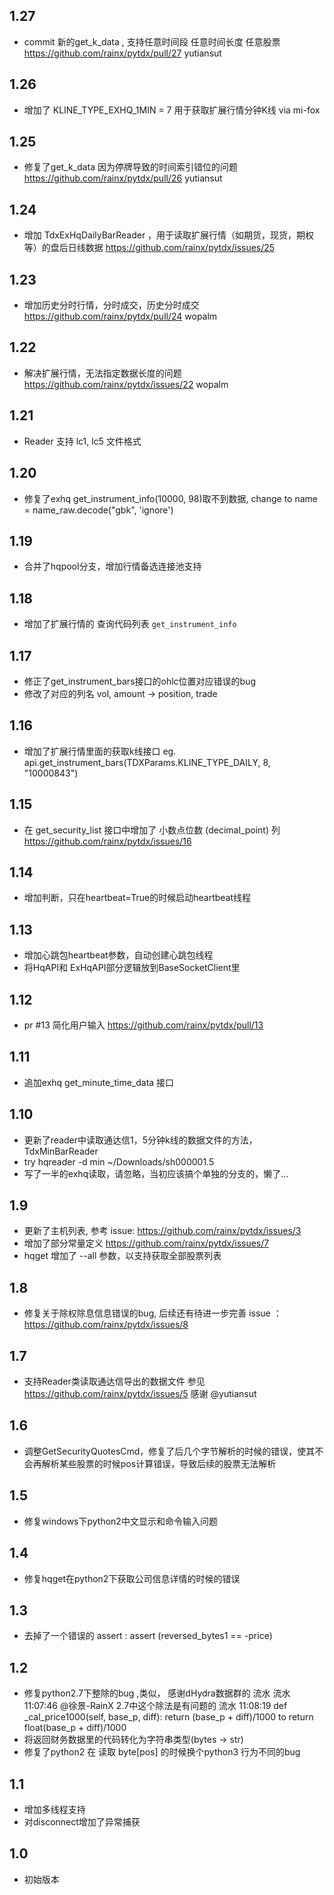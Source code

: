 1.27
------
* commit 新的get_k_data , 支持任意时间段 任意时间长度 任意股票 https://github.com/rainx/pytdx/pull/27 yutiansut

1.26
------
* 增加了 KLINE_TYPE_EXHQ_1MIN = 7 用于获取扩展行情分钟K线 via mi-fox 

1.25
------
* 修复了get_k_data 因为停牌导致的时间索引错位的问题 https://github.com/rainx/pytdx/pull/26 yutiansut

1.24
------
* 增加 TdxExHqDailyBarReader ，用于读取扩展行情（如期货，现货，期权等）的盘后日线数据 https://github.com/rainx/pytdx/issues/25

1.23
------
* 增加历史分时行情，分时成交，历史分时成交 https://github.com/rainx/pytdx/pull/24 wopalm

1.22
------
* 解决扩展行情，无法指定数据长度的问题 https://github.com/rainx/pytdx/issues/22 wopalm

1.21
------
* Reader 支持 lc1, lc5 文件格式

1.20
------
* 修复了exhq get_instrument_info(10000, 98)取不到数据, change to name = name_raw.decode("gbk", 'ignore')

1.19
------
* 合并了hqpool分支，增加行情备选连接池支持

1.18
------
* 增加了扩展行情的 查询代码列表 `get_instrument_info`

1.17
------
* 修正了get_instrument_bars接口的ohlc位置对应错误的bug
* 修改了对应的列名 vol, amount -> position, trade

1.16
------
* 增加了扩展行情里面的获取k线接口 eg. api.get_instrument_bars(TDXParams.KLINE_TYPE_DAILY, 8, "10000843")

1.15
------
* 在 get_security_list 接口中增加了 小数点位数 (decimal_point) 列 https://github.com/rainx/pytdx/issues/16

1.14
------
* 增加判断，只在heartbeat=True的时候启动heartbeat线程

1.13
------
* 增加心跳包heartbeat参数，自动创建心跳包线程
* 将HqAPI和 ExHqAPI部分逻辑放到BaseSocketClient里

1.12
------
* pr #13 简化用户输入 https://github.com/rainx/pytdx/pull/13

1.11
------
* 追加exhq get_minute_time_data 接口

1.10
------
* 更新了reader中读取通达信1，5分钟k线的数据文件的方法， TdxMinBarReader
* try hqreader -d min ~/Downloads/sh000001.5
* 写了一半的exhq读取，请忽略，当初应该搞个单独的分支的，懒了...

1.9
------
* 更新了主机列表, 参考 issue: https://github.com/rainx/pytdx/issues/3
* 增加了部分常量定义 https://github.com/rainx/pytdx/issues/7
* hqget 增加了 --all 参数，以支持获取全部股票列表

1.8
------
* 修复关于除权除息信息错误的bug, 后续还有待进一步完善  issue ： https://github.com/rainx/pytdx/issues/8

1.7
------
* 支持Reader类读取通达信导出的数据文件 参见 https://github.com/rainx/pytdx/issues/5 感谢 @yutiansut

1.6
------
* 调整GetSecurityQuotesCmd，修复了后几个字节解析的时候的错误，使其不会再解析某些股票的时候pos计算错误，导致后续的股票无法解析

1.5
------
* 修复windows下python2中文显示和命令输入问题

1.4
------
* 修复hqget在python2下获取公司信息详情的时候的错误

1.3
------
* 去掉了一个错误的 assert : assert (reversed_bytes1 == -price)

1.2
------
* 修复python2.7下整除的bug ,类似， 感谢dHydra数据群的 流水
    流水  11:07:46
    @徐景-RainX 2.7中这个除法是有问题的
    流水  11:08:19
        def _cal_price1000(self, base_p, diff):
            return (base_p + diff)/1000
        to  return float(base_p + diff)/1000
* 将返回财务数据里的代码转化为字符串类型(bytes -> str)
* 修复了python2 在 读取 byte[pos] 的时候换个python3 行为不同的bug

1.1
------
* 增加多线程支持
* 对disconnect增加了异常捕获

1.0
------
* 初始版本
